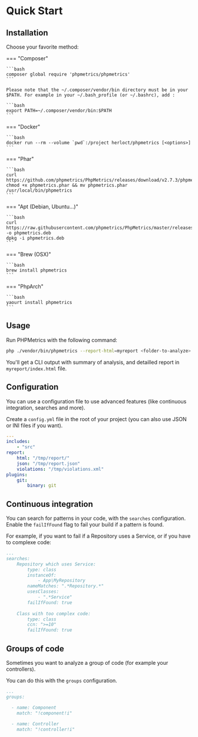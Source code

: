 # Quick Start

## Installation

Choose your favorite method:

=== "Composer"

    ```bash
    composer global require 'phpmetrics/phpmetrics'
    ```

    Please note that the ~/.composer/vendor/bin directory must be in your $PATH. For example in your ~/.bash_profile (or ~/.bashrc), add :

    ```bash
    export PATH=~/.composer/vendor/bin:$PATH
    ```

=== "Docker"

    ```bash
    docker run --rm --volume `pwd`:/project herloct/phpmetrics [<options>]
    ```

=== "Phar"

    ```bash
    curl https://github.com/phpmetrics/PhpMetrics/releases/download/v2.7.3/phpmetrics.phar
    chmod +x phpmetrics.phar && mv phpmetrics.phar /usr/local/bin/phpmetrics
    ```

=== "Apt (Debian, Ubuntu...)"

    ```bash
    curl https://raw.githubusercontent.com/phpmetrics/PhpMetrics/master/releases/phpmetrics.deb -o phpmetrics.deb
    dpkg -i phpmetrics.deb
    ```

=== "Brew (OSX)"

    ```bash
    brew install phpmetrics
    ```

=== "PhpArch"

    ```bash
    yaourt install phpmetrics
    ```
## Usage

Run PHPMetrics with the following command:

```bash
php ./vendor/bin/phpmetrics --report-html=myreport <folder-to-analyze>
```

You'll get a CLI output with summary of analysis, and detailled report in `myreport/index.html` file.

## Configuration

You can use a configuration file to use advanced features (like continuous integration, searches and more).

Create a `config.yml` file in the root of your project (you can also use JSON or INI files if you want).

```yaml
---
includes:
    - "src"
report:
    html: "/tmp/report/"
    json: "/tmp/report.json"
    violations: "/tmp/violations.xml"
plugins:
    git:
        binary: git
```

## Continuous integration

You can search for patterns in your code, with the `searches` configuration. Enable the `failIfFound` flag to fail your build if a pattern is found.

For example, if you want to fail if a Repository uses a Service, or if you have to complexe code:

```yaml
...
searches:
    Repository which uses Service:
        type: class
        instanceOf:
            - App\MyRepository
        nameMatches: ".*Repository.*"
        usesClasses:
            - ".*Service"
        failIfFound: true
        
    Class with too complex code:
        type: class
        ccn: ">=10"
        failIfFound: true
```

## Groups of code

Sometimes you want to analyze a group of code (for example your controllers). 

You can do this with the `groups` configuration.

```yaml
...
groups:

  - name: Component
    match: "!component!i"
    
  - name: Controller
    match: "!controller!i"
```
